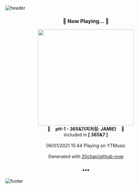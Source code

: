 ![header](https://capsule-render.vercel.app/api?type=wave&height=170&section=header&text=Hi.%20I'm%20SHIFT&fontColor=090707&fontAlignX=45&fontAlignY=65&fontSize=100)

<h3 align="center">🎵 Now Playing... 🎵</h3>
<p align="center">
  <a href="https://music.youtube.com/watch?v=VLUQBp5eAdM">
    <img width="300" src="https://lh3.googleusercontent.com/KjwRQEPhdOUFZ3gmjujsP0WLYLtyxB2ARxNggjP9bX2Ft9ygEE8bsOV6ZSAeTA70oW0ULycQHud0-_pb">
  </a>
  <br>
  🎵&nbsp&nbsp&nbsp <b>pH-1 - 365&7(피처링: JAMIE)</b> &nbsp&nbsp&nbsp🎵
  <br>
  included in <b>[ 365&7 ]</b>
  
  <br />
  <br />
  06/01/2021 15:44 Playing on YTMusic
  <br />
  <br />
  Generated with <a href="https://github.com/20chan/github-now">20chan/github-now</a>
</p>

<h3 align="center">•••</h3>

![footer](https://capsule-render.vercel.app/api?type=wave&height=150&section=footer)
